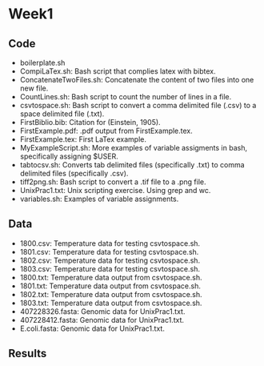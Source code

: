 # Week1
## Code
* boilerplate.sh
* CompiLaTex.sh: Bash script that complies latex with bibtex.
* ConcatenateTwoFiles.sh: Concatenate the content of two files into one new file.
* CountLines.sh: Bash script to count the number of lines in a file.
* csvtospace.sh: Bash script to convert a comma delimited file (.csv) to a space delimited file (.txt).
* FirstBiblio.bib: Citation for (Einstein, 1905).
* FirstExample.pdf: .pdf output from FirstExample.tex.
* FirstExample.tex: First LaTex example.
* MyExampleScript.sh: More examples of variable assigments in bash, specifically assigning $USER.
* tabtocsv.sh: Converts tab delimited files (specifically .txt) to comma delimited files (specifically .csv).
* tiff2png.sh: Bash script to convert a .tif file to a .png file.
* UnixPrac1.txt: Unix scripting exercise. Using grep and wc.
* variables.sh: Examples of variable assignments.
## Data
* 1800.csv: Temperature data for testing csvtospace.sh.
* 1801.csv: Temperature data for testing csvtospace.sh.
* 1802.csv: Temperature data for testing csvtospace.sh.
* 1803.csv: Temperature data for testing csvtospace.sh.
* 1800.txt: Temperature data output from csvtospace.sh.
* 1801.txt: Temperature data output from csvtospace.sh.
* 1802.txt: Temperature data output from csvtospace.sh.
* 1803.txt: Temperature data output from csvtospace.sh.
* 407228326.fasta: Genomic data for UnixPrac1.txt.
* 407228412.fasta: Genomic data for UnixPrac1.txt.
* E.coli.fasta: Genomic data for UnixPrac1.txt.
## Results